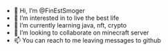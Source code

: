 - 👋 Hi, I’m @FinEstSmoger
- 👀 I’m interested in to live the best life
- 🌱 I’m currently learning java, nft, crypto
- 💞️ I’m looking to collaborate on minecraft server
- 📫 You can reach to me leaving messages to github 


